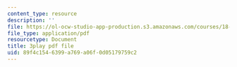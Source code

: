 ```yaml
---
content_type: resource
description: ''
file: https://ol-ocw-studio-app-production.s3.amazonaws.com/courses/18-01sc-single-variable-calculus-fall-2010/89f4c1546399a769a06f0d05179759c2_aeXp1zC6Hls.pdf
file_type: application/pdf
resourcetype: Document
title: 3play pdf file
uid: 89f4c154-6399-a769-a06f-0d05179759c2
---
```

